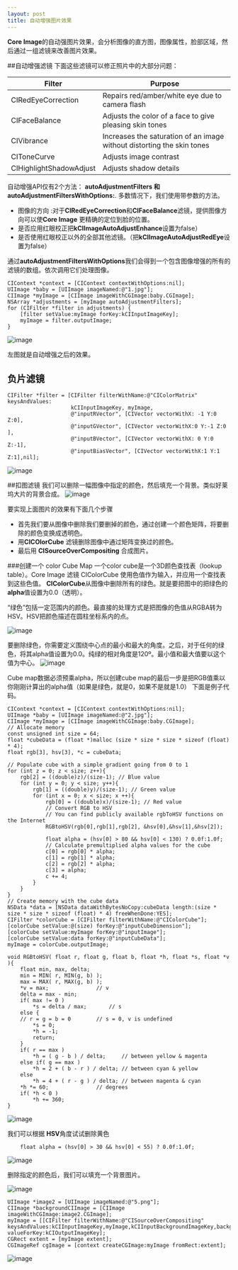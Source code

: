 ```yaml
---
layout: post
title: 自动增强图片效果
---
```


**Core Image**的自动强图片效果，会分析图像的直方图，图像属性，脸部区域，然后通过一组滤镜来改善图片效果。

##自动增强滤镜
下面这些滤镜可以修正照片中的大部分问题：



Filter | Purpose
------------ | -------------  
CIRedEyeCorrection | Repairs red/amber/white eye due to camera flash
CIFaceBalance | Adjusts the color of a face to give pleasing skin tones
CIVibrance | Increases the saturation of an image without distorting the skin tones
CIToneCurve | Adjusts image contrastCIHighlightShadowAdjust | Adjusts shadow details
自动增强API仅有2个方法： **autoAdjustmentFilters **和** autoAdjustmentFiltersWithOptions:**. 多数情况下，我们使用带参数的方法。
* 图像的方向 :对于**CIRedEyeCorrection**和**CIFaceBalance**滤镜，提供图像方向可以使**Core Image** 更精确的定位到脸的位置。
* 是否应用红眼校正把**kCIImageAutoAdjustEnhance**设置为false）
* 是否使用红眼校正以外的全部其他滤镜。（把**kCIImageAutoAdjustRedEye**设置为false）

通过**autoAdjustmentFiltersWithOptions**我们会得到一个包含图像增强的所有的滤镜的数组。依次调用它们处理图像。

	CIContext *context = [CIContext contextWithOptions:nil];
	UIImage *baby = [UIImage imageNamed:@"1.jpg"];
	CIImage *myImage = [CIImage imageWithCGImage:baby.CGImage];
	NSArray *adjustments = [myImage autoAdjustmentFilters];	for (CIFilter *filter in adjustments) {		[filter setValue:myImage forKey:kCIInputImageKey];		myImage = filter.outputImage;	}
	
![image](http://sipdar.github.io/image/2014/03/28/5.png)

左图就是自动增强之后的效果。

## 负片滤镜

	CIFilter *filter = [CIFilter filterWithName:@"CIColorMatrix" keysAndValues:						kCIInputImageKey, myImage,						@"inputRVector", [CIVector vectorWithX: -1 Y:0 Z:0],						@"inputGVector", [CIVector vectorWithX:0 Y:-1 Z:0 ],						@"inputBVector", [CIVector vectorWithX: 0 Y:0 Z:-1],						@"inputBiasVector", [CIVector vectorWithX:1 Y:1 Z:1],nil];

![image](http://sipdar.github.io/image/2014/03/28/1.png)

##扣图滤镜
我们可以删除一幅图像中指定的颜色，然后填充一个背景。类似好莱坞大片的背景合成。
![image](http://sipdar.github.io/image/2014/03/28/2.png)

要实现上面图片的效果有下面几个步骤

* 首先我们要从图像中删除我们要删掉的颜色，通过创建一个颜色矩阵，将要删除的颜色变换成透明色。
* 用**CICOlorCube** 滤镜删除图像中通过矩阵变换过的颜色。
* 最后用 **CISourceOverCompositing** 合成图片。

###创建一个 color Cube Map
一个color cube是一个3D颜色查找表（lookup table）。Core Image 滤镜 CIColorCube 使用色值作为输入，并应用一个查找表到这些色值。
**CIColorCube**从图像中删除所有的绿色。就是要把图中的把绿色的**alpha**值设置为0.0（透明）。

“绿色”包括一定范围内的颜色。最直接的处理方式是把图像的色值从RGBA转为HSV。HSV把颜色描述在圆柱坐标系内的点。

![image](http://sipdar.github.io/image/2014/03/28/4.png)

要删除绿色，你需要定义围绕中心点的最小和最大的角度。之后，对于任何的绿色，将其alpha值设置为0.0。纯绿的相对角度是120º。最小值和最大值要以这个值为中心。
![image](http://sipdar.github.io/image/2014/03/28/3.png)

Cube map数据必须预乘alpha，所以创建cube map的最后一步是把RGB值乘以你刚刚计算出的alpha值（如果是绿色，就是0，如果不是就是1.0） 下面是例子代码。 

	CIContext *context = [CIContext contextWithOptions:nil];
	UIImage *baby = [UIImage imageNamed:@"2.jpg"];
	CIImage *myImage = [CIImage imageWithCGImage:baby.CGImage];
	// Allocate memory
	const unsigned int size = 64;
	float *cubeData = (float *)malloc (size * size * size * sizeof (float) * 4);
	float rgb[3], hsv[3], *c = cubeData;
	
	// Populate cube with a simple gradient going from 0 to 1
	for (int z = 0; z < size; z++){
		rgb[2] = ((double)z)/(size-1); // Blue value
		for (int y = 0; y < size; y++){
			rgb[1] = ((double)y)/(size-1); // Green value
			for (int x = 0; x < size; x ++){
				rgb[0] = ((double)x)/(size-1); // Red value
				// Convert RGB to HSV
				// You can find publicly available rgbToHSV functions on the Internet
				RGBtoHSV(rgb[0],rgb[1],rgb[2], &hsv[0],&hsv[1],&hsv[2]);

				float alpha = (hsv[0] > 80 && hsv[0] < 130) ? 0.0f:1.0f;
				// Calculate premultiplied alpha values for the cube
				c[0] = rgb[0] * alpha;
				c[1] = rgb[1] * alpha;
				c[2] = rgb[2] * alpha;
				c[3] = alpha;
				c += 4;
			}
		}
	}
	// Create memory with the cube data
	NSData *data = [NSData dataWithBytesNoCopy:cubeData length:(size * size * size * sizeof (float) * 4) freeWhenDone:YES];
	CIFilter *colorCube = [CIFilter filterWithName:@"CIColorCube"];
	[colorCube setValue:@(size) forKey:@"inputCubeDimension"];
	[colorCube setValue:myImage forKey:@"inputImage"];
	[colorCube setValue:data forKey:@"inputCubeData"];
	myImage = colorCube.outputImage;

	void RGBtoHSV( float r, float g, float b, float *h, float *s, float *v ){
		float min, max, delta;
		min = MIN( r, MIN(g, b) );
		max = MAX( r, MAX(g, b) );
		*v = max;				// v
		delta = max - min;
		if( max != 0 )
			*s = delta / max;		// s
		else {
		// r = g = b = 0		// s = 0, v is undefined
			*s = 0;
			*h = -1;
			return;
		}
		if( r == max )
			*h = ( g - b ) / delta;		// between yellow & magenta
		else if( g == max )
			*h = 2 + ( b - r ) / delta;	// between cyan & yellow
		else
			*h = 4 + ( r - g ) / delta;	// between magenta & cyan
		*h *= 60;				// degrees
		if( *h < 0 )
			*h += 360;
	}

![image](http://sipdar.github.io/image/2014/03/28/6.png)

我们可以根据 **HSV**角度试试删除黄色

		float alpha = (hsv[0] > 30 && hsv[0] < 55) ? 0.0f:1.0f;

![image](http://sipdar.github.io/image/2014/03/28/7.png)	

删除指定的颜色后，我们可以填充一个背景图片。

![image](http://sipdar.github.io/image/2014/03/28/9.png)	

	UIImage *image2 = [UIImage imageNamed:@"5.png"];
	CIImage *backgroundCIImage = [CIImage imageWithCGImage:image2.CGImage];
	myImage = [[CIFilter filterWithName:@"CISourceOverCompositing" keysAndValues:kCIInputImageKey,myImage,kCIInputBackgroundImageKey,backgroundCIImage,nil] valueForKey:kCIOutputImageKey];
	CGRect extent = [myImage extent];
	CGImageRef cgImage = [context createCGImage:myImage fromRect:extent];
					
![image](http://sipdar.github.io/image/2014/03/28/8.png)						
					